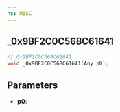 ```yaml
---
ns: MISC
---
```

## _0x9BF2C0C568C61641

```c
// 0x9BF2C0C568C61641
void _0x9BF2C0C568C61641(Any p0);
```

## Parameters
* **p0**:
